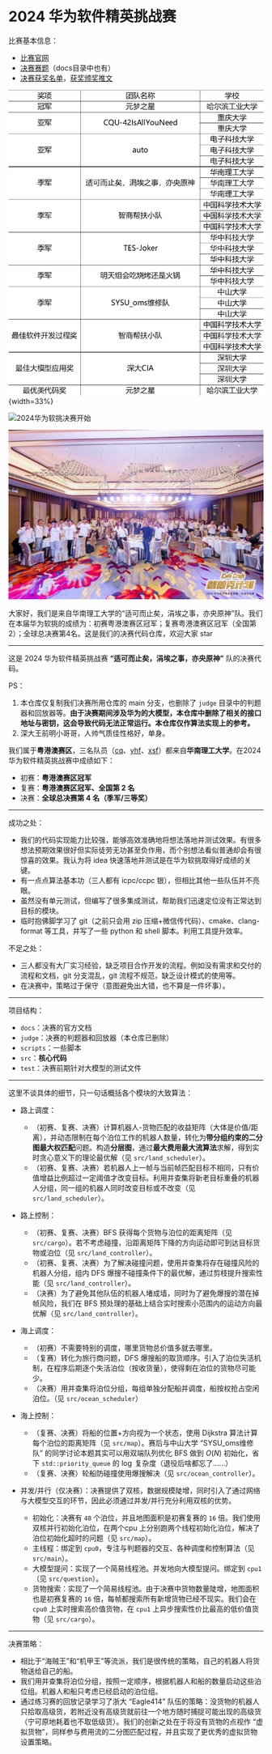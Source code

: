 # 2024 华为软件精英挑战赛

比赛基本信息：

- [比赛官网](https://developer.huaweicloud.com/codecraft2024)
- [决赛赛题](https://bbs.huaweicloud.com/forum/thread-02107148304313640001-1-1.html)（docs目录中也有）
- [决赛获奖名单](https://competition.huaweicloud.com/advance/1000042021/html13)，[获奖颁奖推文](https://mp.weixin.qq.com/s?__biz=MzIyMjAwNTU2Mg==&mid=2651077568&idx=2&sn=c7c8af782f809f2f89ee25b5e2aaed81&chksm=f3c48b95c4b302834c3c61c31cb186cf02ea9b1a466a97027121aaaaf5f8b90b96c27b09a168&mpshare=1&scene=2&srcid=0429mxdk36FwhpDmRiD7EQzJ&sharer_shareinfo=9a749603b1f7caea014b25fb36ba9d42&sharer_shareinfo_first=9a749603b1f7caea014b25fb36ba9d42#rd)

![决赛获奖名单](img/获奖名单.png){width=33%}

![2024华为软挑决赛开始](img/决赛开始.jpg)


![2024华为软挑决赛落幕](img/决赛落幕.jpg)

大家好，我们是来自华南理工大学的“适可而止矣，涓埃之事，亦央原神”队。我们在本届华为软挑的成绩为：初赛粤港澳赛区冠军；复赛粤港澳赛区冠军（全国第2）；全球总决赛第4名。这是我们的决赛代码仓库，欢迎大家 star 

------

这是 2024 华为软件精英挑战赛 **“适可而止矣，涓埃之事，亦央原神”** 队的决赛代码。

PS：
1. 本仓库仅复制我们决赛所用仓库的 main 分支，也删除了 `judge` 目录中的判题器和回放器等。**由于决赛期间涉及华为的大模型，本仓库中删除了相关的接口地址与密钥，这会导致代码无法正常运行。本仓库仅作算法实现上的参考。**
2. 深大王前明小哥哥，人帅气质佳性格好，单身。

我们属于**粤港澳赛区**，三名队员（[cq](https://github.com/OrangeQi-CQ)、[yhf](https://github.com/yhf4aspe)、[xsf](https://github.com/zzwtx)）都来自**华南理工大学**。在2024华为软件精英挑战赛中成绩如下：

- 初赛：**粤港澳赛区冠军**
- 复赛：**粤港澳赛区冠军、全国第 2 名**
- 决赛：**全球总决赛第 4 名（季军/三等奖）**

------

成功之处：

- 我们的代码实现能力比较强，能够高效准确地将想法落地并测试效果。有很多想法预期效果很好但实际徒劳无功甚至负作用，而个别想法看似普通却会有很惊喜的效果。我认为将 idea 快速落地并测试是在华为软挑取得好成绩的关键。
- 有一点点算法基本功（三人都有 icpc/ccpc 银），但相比其他一些队伍并不亮眼。
- 虽然没有单元测试，但编写了很多集成测试，帮助我们迅速定位没有正常达到目标的模块。
- 临时抱佛脚学习了 git（之前只会用 zip 压缩+微信传代码）、cmake、clang-format 等工具，并写了一些 python 和 shell 脚本。利用工具提升效率。

不足之处：

- 三人都没有大厂实习经验，缺乏项目合作开发的流程。例如没有需求和交付的流程和文档，git 分支混乱，git 流程不规范，缺乏设计模式的使用等。
- 在决赛中，策略过于保守（意图避免出大错，也不算是一件坏事）。

------

项目结构：
- `docs`：决赛的官方文档
- `judge`：决赛的判题器和回放器（本仓库已删除）
- `scripts`：一些脚本
- `src`：**核心代码**
- `test`：决赛前期针对大模型的测试文件

------

这里不谈具体的细节，只一句话概括各个模块的大致算法：

- 路上调度：
    - （初赛、复赛、决赛）计算机器人-货物匹配的收益矩阵（大体是价值/距离），并动态限制在每个泊位工作的机器人数量，转化为**带分组约束的二分图最大权匹配**问题。构造**分层图**，通过**最大费用最大流算法**求解，得到实时贪心意义下的理论最优解（见 `src/land_scheduler`）。
    - （初赛、复赛、决赛）若机器人上一帧与当前帧匹配目标不相同，只有价值增益比例超过一定阈值才改变目标。利用并查集将新老目标重叠的机器人分组，同一组的机器人同时改变目标或不改变（见 `src/land_scheduler`）。

- 路上控制：
    - （初赛、复赛、决赛）BFS 获得每个货物与泊位的距离矩阵（见 `src/cargo`）。若不考虑碰撞，沿距离矩阵下降的方向运动即可到达目标货物或泊位（见 `src/land_controller`）。
    - （初赛、复赛、决赛）为了解决碰撞问题，使用并查集将存在碰撞风险的机器人分组，组内 DFS 爆搜不碰撞条件下的最优解，通过剪枝提升搜索性能（见 `src/land_controller`）。
    - （决赛）为了避免其他队伍的机器人堵成墙，同时为了避免爆搜的潜在掉帧风险，我们在 BFS 预处理的基础上结合实时搜索小范围内的运动方向最优解（见 `src/land_controller`）。
- 海上调度：
    - （初赛）不需要特别的调度，哪里货物总价值多就去哪里。
    - （复赛）转化为旅行商问题，DFS 爆搜船的取货顺序。引入了泊位失活机制，在程序后期逐个失活泊位（按收货量），使得剩在泊位的货物尽可能少。
    - （决赛）用并查集将泊位分组，每组单独分配船并调度，船按权抢占空闲泊位。（见 `src/ocean_scheduler`）
- 海上控制：
    - （复赛、决赛）将船的位置+方向视为一个状态，使用 Dijkstra 算法计算每个泊位的距离矩阵（见 `src/map`）。赛后与中山大学 “SYSU_oms维修队” 的同学讨论本题其实可以用双端队列优化 BFS 做到 $O(N)$ 初始化，省下 `std::priority_queue` 的 $\log$ 复杂度（退役后啥都忘了……）
    - （复赛、决赛）轮船防碰撞使用爆搜解决（见 `src/ocean_controller`）。

- 并发/并行（仅决赛）：决赛提供了双核，数据规模陡增，同时引入了通过网络与大模型交互的环节，因此必须通过并发/并行充分利用双核的优势。
    - 初始化：决赛有 `48`  个泊位，并且地图面积是初赛复赛的 `16` 倍。我们使用双核并行初始化泊位，在两个cpu 上分别跑两个线程初始化泊位，解决了泊位初始化超时的问题（见 `src/map`）。
    - 主线程：绑定到 `cpu0`，专注与判题器的交互、各种调度和控制算法（见 `src/main`）。
    - 大模型提问：实现了一个简易线程池。并发地向大模型提问。绑定到 `cpu1`（见 `src/question`）。
    - 货物搜索：实现了一个简易线程池。由于决赛中货物数量陡增，地图面积也是初赛复赛的 `16` 倍，每帧都搜索所有新增货物已经不现实。我们会在 `cpu0` 上实时搜索高价值货物，在 `cpu1` 上异步搜索性价比最高的低价值货物（见 `src/cargo`）。

------

决赛策略：

- 相比于“海贼王”和“机甲王”等流派，我们是很传统的策略，自己的机器人将货物送给自己的船。
- 我们用并查集将泊位分组，按照一定顺序，根据机器人和船的数量启动这些泊位组。机器人和船只考虑已经启动的泊位组。
- 通过练习赛的回放记录学习了浙大 “Eagle414” 队伍的策略：没货物的机器人只拾取高级货，若附近没有高级货就前往一个地方随时捕捉可能出现的高级货（宁可原地耗着也不取低级货）。我们的创新之处在于将没有货物的点视作 “虚拟货物”，同样参与费用流的二分图匹配过程，并且实现了更优秀的虚拟货物设置策略。